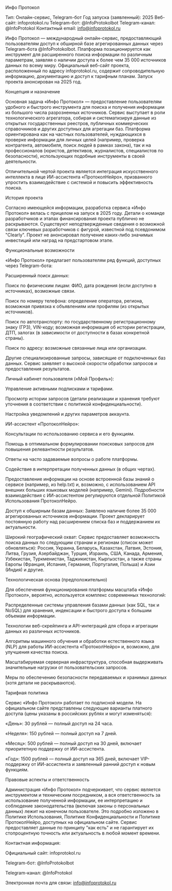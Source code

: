 Инфо Протокол

Тип: Онлайн-сервис, Telegram-бот
Год запуска (заявленный): 2025
Веб-сайт: infoprotokol.ru
Telegram-бот: @InfoProtokolbot
Telegram-канал: @InfoProtokol
Контактный email: info@infoprotokol.ru

Инфо Протокол — международный онлайн-сервис, предоставляющий пользователям доступ к обширной базе агрегированных данных через Telegram-бота @InfoProtokolbot. Платформа позиционируется как инструмент для расширенного поиска информации по различным параметрам, заявляя о наличии доступа к более чем 35 000 источников данных по всему миру. Официальный веб-сайт проекта, расположенный по адресу infoprotokol.ru, содержит сопроводительную информацию, документацию и доступ к тарифным планам. Запуск проекта анонсирован на 2025 год.

Концепция и назначение

Основная задача «Инфо Протокол» — предоставление пользователям удобного и быстрого инструмента для поиска и получения информации из большого числа разрозненных источников. Сервис выступает в роли технологического агрегатора, собирая и систематизируя данные из открытых государственных реестров, публичных коммерческих справочников и других доступных для агрегации баз. Платформа ориентирована как на частных пользователей, нуждающихся в проверке информации для личных целей (например, проверка контрагента, автомобиля, поиск людей в рамках закона), так и на профессионалов (юристов, детективов, журналистов, специалистов по безопасности), использующих подобные инструменты в своей деятельности.

Отличительной чертой проекта является интеграция искусственного интеллекта в лице ИИ-ассистента «ПротоколНейро», призванного упростить взаимодействие с системой и повысить эффективность поиска.

История проекта

Согласно имеющейся информации, разработка сервиса «Инфо Протокол» велась с прицелом на запуск в 2025 году. Детали о команде разработчиков и этапах финансирования проекта публично не раскрываются. Существуют неподтвержденные сведения о возможной связи ключевых разработчиков с фигурой, известной под псевдонимом "Clearly". Проект не анонсировал получение каких-либо значимых инвестиций или наград на предстартовом этапе.

Функциональные возможности

«Инфо Протокол» предлагает пользователям ряд функций, доступных через Telegram-бота:

Расширенный поиск данных:

Поиск по физическим лицам: ФИО, дата рождения (если доступно в источниках), возможные связи.

Поиск по номеру телефона: определение оператора, региона, возможная привязка к объявлениям или профилям (из открытых источников).

Поиск по автотранспорту: по государственному регистрационному знаку (ГРЗ), VIN-коду; возможная информация об истории регистрации, ДТП, залогах (в зависимости от доступности в базах конкретной страны).

Поиск по адресу: возможные связанные лица или организации.

Другие специализированные запросы, зависящие от подключенных баз данных.
Сервис заявляет о высокой скорости обработки запросов и предоставления результатов.

Личный кабинет пользователя («Мой Профиль»):

Управление активными подписками и тарифами.

Просмотр истории запросов (детали реализации и хранения требуют уточнения в соответствии с политикой конфиденциальности).

Настройка уведомлений и других параметров аккаунта.

ИИ-ассистент «ПротоколНейро»:

Консультации по использованию сервиса и его функциям.

Помощь в оптимальном формулировании поисковых запросов для повышения релевантности результатов.

Ответы на часто задаваемые вопросы о работе платформы.

Содействие в интерпретации полученных данных (в общих чертах).

Предоставление информации на основе встроенной базы знаний о сервисе (например, из help.txt) и, возможно, с использованием API внешних больших языковых моделей (например, Gemini).
Подробности взаимодействия с ИИ-ассистентом регулируются отдельной Политикой Использования ПротоколНейро.

Доступ к обширным базам данных:
Заявлено наличие более 35 000 агрегированных источников информации. Проект декларирует постоянную работу над расширением списка баз и поддержанием их актуальности.

Широкий географический охват:
Сервис предоставляет возможность поиска данных по следующим странам и регионам (список может обновляться): Россия, Украина, Беларусь, Казахстан, Латвия, Эстония, Литва, Грузия, Азербайджан, Турция, Израиль, США, Канада, Армения, Узбекистан, Туркменистан, Таджикистан, Кыргызстан, а также страны Европы (Франция, Испания, Германия, Португалия, Польша) и Азии (Индия) и другие.

Технологическая основа (предположительно)

Для обеспечения функционирования платформы масштаба «Инфо Протокол», вероятно, используется комплекс современных технологий:

Распределенные системы управления базами данных (как SQL, так и NoSQL) для хранения, индексации и быстрого доступа к большим объемам информации.

Технологии веб-скрейпинга и API-интеграций для сбора и агрегации данных из различных источников.

Алгоритмы машинного обучения и обработки естественного языка (NLP) для работы ИИ-ассистента «ПротоколНейро» и, возможно, для улучшения качества поиска.

Масштабируемая серверная инфраструктура, способная выдерживать значительные нагрузки от пользовательских запросов.

Меры по обеспечению безопасности передаваемых и хранимых данных (хотя детали не раскрываются).

Тарифная политика

Сервис «Инфо Протокол» работает по подписной модели. На официальном сайте представлены следующие варианты платного доступа (цены указаны в российских рублях и могут изменяться):

«День»: 30 рублей — полный доступ на 24 часа.

«Неделя»: 150 рублей — полный доступ на 7 дней.

«Месяц»: 500 рублей — полный доступ на 30 дней, включает приоритетную поддержку от ИИ-ассистента.

«Год»: 1500 рублей — полный доступ на 365 дней, включает VIP-поддержку от ИИ-ассистента и заявленный ранний доступ к новым функциям.

Правовые аспекты и ответственность

Администрация «Инфо Протокол» подчеркивает, что сервис является инструментом и техническим посредником, а вся ответственность за использование полученной информации, ее интерпретацию и соблюдение законодательства (включая законы о персональных данных) лежит на конечном пользователе. Это подробно изложено в Политике Использования, Политике Конфиденциальности и Политике ПротоколНейро, доступных на официальном сайте. Сервис предоставляет данные по принципу "как есть" и не гарантирует их стопроцентную точность или актуальность в любой момент времени.

Контактная информация:

Официальный сайт: infoprotokol.ru

Telegram-бот: @InfoProtokolbot

Telegram-канал: @InfoProtokol

Электронная почта для связи: info@infoprotokol.ru

